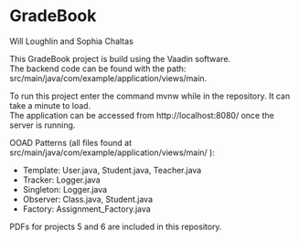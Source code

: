 # GradeBook

Will Loughlin and Sophia Chaltas  

This GradeBook project is build using the Vaadin software.  
The backend code can be found with the path: src/main/java/com/example/application/views/main.  

To run this project enter the command mvnw while in the repository. It can take a minute to load.  
The application can be accessed from http://localhost:8080/ once the server is running.

OOAD Patterns (all files found at src/main/java/com/example/application/views/main/ ):  
- Template: User.java, Student.java, Teacher.java
- Tracker: Logger.java
- Singleton: Logger.java
- Observer: Class.java, Student.java
- Factory: Assignment_Factory.java  

PDFs for projects 5 and 6 are included in this repository.
